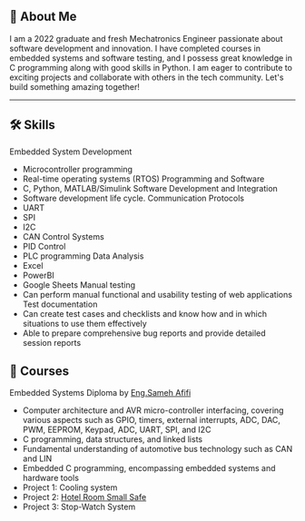 
## 🚀 About Me

I am a 2022 graduate and fresh Mechatronics Engineer passionate about software development and innovation. I have completed courses in embedded systems and software testing, and I possess great knowledge in C programming along with good skills in Python. I am eager to contribute to exciting projects and collaborate with others in the tech community. Let's build something amazing together!

---

## 🛠 Skills

Embedded System Development
- Microcontroller programming
- Real-time operating systems (RTOS)
Programming and Software
- C, Python, MATLAB/Simulink
Software Development and Integration
- Software development life cycle.
Communication Protocols
- UART 
- SPI
- I2C
- CAN
Control Systems
- PID Control
- PLC programming
Data Analysis
- Excel
- PowerBI
- Google Sheets
Manual testing
- Can perform manual functional and usability testing of web applications
Test documentation
- Can create test cases and checklists and know how and in which situations to use them effectively
- Able to prepare comprehensive bug reports and provide detailed session reports

## 📖 Courses

Embedded Systems Diploma by [Eng.Sameh Afifi](https://www.linkedin.com/in/sameh-afifi-8389173a/)

- Computer architecture and AVR micro-controller interfacing, covering various aspects such as GPIO, timers, external interrupts, ADC, DAC, PWM, EEPROM, Keypad, ADC, UART, SPI, and I2C
- C programming, data structures, and linked lists
- Fundamental understanding of automotive bus technology such as CAN and LIN
- Embedded C programming, encompassing embedded systems and hardware tools
- Project 1: Cooling system
- Project 2: [Hotel Room Small Safe](https://github.com/OmarAlaaMohammed/Locker-System-ATmega32)
- Project 3: Stop-Watch System


